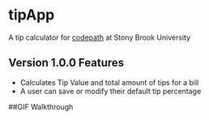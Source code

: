 # tipApp
A tip calculator for [codepath](www.codepath.com) at Stony Brook University


## Version 1.0.0 Features

* Calculates Tip Value and total amount of tips for a bill
* A user can save or modify their default tip percentage



##GIF Walkthrough
